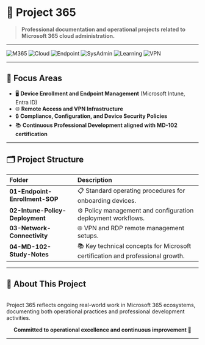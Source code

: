 # 🚀 Project 365

> **Professional documentation and operational projects related to Microsoft 365 cloud administration.**

---

![M365](https://img.shields.io/badge/Microsoft%20365-0078D4?style=for-the-badge&logo=microsoft)
![Cloud](https://img.shields.io/badge/Cloud-Enabled-00C7B7?style=for-the-badge&logo=icloud)
![Endpoint](https://img.shields.io/badge/Endpoint%20Management-4CAF50?style=for-the-badge&logo=devicehub)
![SysAdmin](https://img.shields.io/badge/System%20Administration-006400?style=for-the-badge&logo=windows)
![Learning](https://img.shields.io/badge/Learning%20In%20Progress-FFA500?style=for-the-badge&logo=readthedocs)
![VPN](https://img.shields.io/badge/VPN-Remote%20Access-0066CC?style=for-the-badge&logo=wireguard)

---

## 🎯 Focus Areas

- 🖥️ **Device Enrollment and Endpoint Management** (Microsoft Intune, Entra ID)
- 🌐 **Remote Access and VPN Infrastructure**
- 🔒 **Compliance, Configuration, and Device Security Policies**
- 📚 **Continuous Professional Development aligned with MD-102 certification**

---

## 🗂️ Project Structure

| Folder | Description |
|:-------|:------------|
| **01-Endpoint-Enrollment-SOP** | 📋 Standard operating procedures for onboarding devices. |
| **02-Intune-Policy-Deployment** | ⚙️ Policy management and configuration deployment workflows. |
| **03-Network-Connectivity** | 🌐 VPN and RDP remote management setups. |
| **04-MD-102-Study-Notes** | 📚 Key technical concepts for Microsoft certification and professional growth. |

---

## 🧩 About This Project

<br>
Project 365 reflects ongoing real-world work in Microsoft 365 ecosystems, documenting both operational practices and professional development activities.

<br>

**<div align="center">Committed to operational excellence and continuous improvement 🚀</div>**

---

